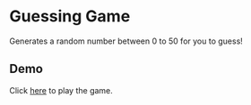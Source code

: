 # Guessing Game

Generates a random number between 0 to 50 for you to guess!

## Demo

Click [here](https://tamanchichan.github.io/guessing-game/) to play the game.